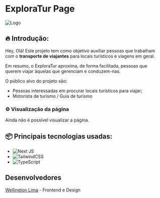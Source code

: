 
# ExploraTur Page

![Logo](https://i.imgur.com/cZlHj3E.png)

## 🔥 Introdução:

Hey, Olá! 
Este projeto tem como objetivo auxiliar pessoas que trabalham com o **transporte de viajantes** para locais turísticos e viagens em geral. 

Em resumo, o ExploraTur aproxima, de forma facilitada, pessoas que querem viajar àquelas que gerenciam e conduzem-nas.

O público alvo do projeto são:
* Pessoas interessadas em procurar locais turísticos para viajar;
* Motorista de turismo / Guia de turismo 


### ⚙️ Visualização da página
Ainda não é possível visualizar a página.


## 📦 Principais tecnologias usadas:


* ![Next JS](https://img.shields.io/badge/Next-black?style=for-the-badge&logo=next.js&logoColor=white)
* ![TailwindCSS](https://img.shields.io/badge/tailwindcss-%2338B2AC.svg?style=for-the-badge&logo=tailwind-css&logoColor=white)
* ![TypeScript](https://img.shields.io/badge/typescript-%23007ACC.svg?style=for-the-badge&logo=typescript&logoColor=white)


## Desenvolvedores
[Wellington Lima](https://github.com/zWellingtonLima) - Frontend e Design
